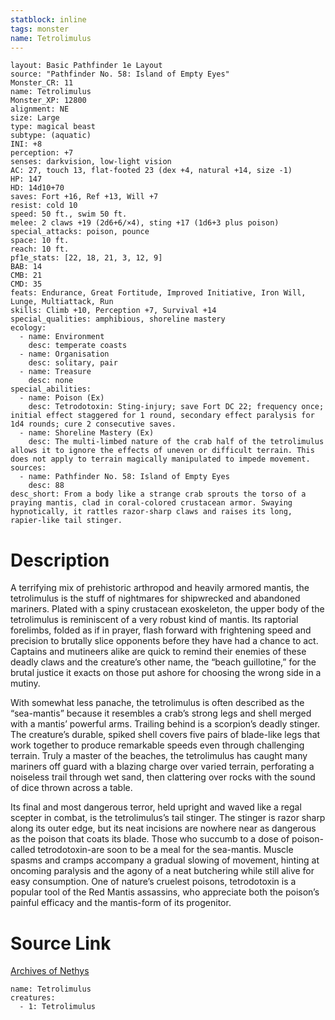 ```yaml
---
statblock: inline
tags: monster
name: Tetrolimulus
---
```

```statblock
layout: Basic Pathfinder 1e Layout
source: "Pathfinder No. 58: Island of Empty Eyes"
Monster_CR: 11
name: Tetrolimulus
Monster_XP: 12800
alignment: NE
size: Large
type: magical beast
subtype: (aquatic)
INI: +8
perception: +7
senses: darkvision, low-light vision
AC: 27, touch 13, flat-footed 23 (dex +4, natural +14, size -1)
HP: 147
HD: 14d10+70
saves: Fort +16, Ref +13, Will +7
resist: cold 10
speed: 50 ft., swim 50 ft.
melee: 2 claws +19 (2d6+6/×4), sting +17 (1d6+3 plus poison)
special_attacks: poison, pounce
space: 10 ft.
reach: 10 ft.
pf1e_stats: [22, 18, 21, 3, 12, 9]
BAB: 14
CMB: 21
CMD: 35
feats: Endurance, Great Fortitude, Improved Initiative, Iron Will, Lunge, Multiattack, Run
skills: Climb +10, Perception +7, Survival +14
special_qualities: amphibious, shoreline mastery
ecology:
  - name: Environment
    desc: temperate coasts
  - name: Organisation
    desc: solitary, pair
  - name: Treasure
    desc: none
special_abilities:
  - name: Poison (Ex)
    desc: Tetrodotoxin: Sting-injury; save Fort DC 22; frequency once; initial effect staggered for 1 round, secondary effect paralysis for 1d4 rounds; cure 2 consecutive saves.
  - name: Shoreline Mastery (Ex)
    desc: The multi-limbed nature of the crab half of the tetrolimulus allows it to ignore the effects of uneven or difficult terrain. This does not apply to terrain magically manipulated to impede movement.
sources:
  - name: Pathfinder No. 58: Island of Empty Eyes
    desc: 88
desc_short: From a body like a strange crab sprouts the torso of a praying mantis, clad in coral-colored crustacean armor. Swaying hypnotically, it rattles razor-sharp claws and raises its long, rapier-like tail stinger.
```
# Description
A terrifying mix of prehistoric arthropod and heavily armored mantis, the tetrolimulus is the stuff of nightmares for shipwrecked and abandoned mariners. Plated with a spiny crustacean exoskeleton, the upper body of the tetrolimulus is reminiscent of a very robust kind of mantis. Its raptorial forelimbs, folded as if in prayer, flash forward with frightening speed and precision to brutally slice opponents before they have had a chance to act. Captains and mutineers alike are quick to remind their enemies of these deadly claws and the creature’s other name, the “beach guillotine,” for the brutal justice it exacts on those put ashore for choosing the wrong side in a mutiny.

With somewhat less panache, the tetrolimulus is often described as the “sea-mantis” because it resembles a crab’s strong legs and shell merged with a mantis’ powerful arms. Trailing behind is a scorpion’s deadly stinger. The creature’s durable, spiked shell covers five pairs of blade-like legs that work together to produce remarkable speeds even through challenging terrain. Truly a master of the beaches, the tetrolimulus has caught many mariners off guard with a blazing charge over varied terrain, perforating a noiseless trail through wet sand, then clattering over rocks with the sound of dice thrown across a table.

Its final and most dangerous terror, held upright and waved like a regal scepter in combat, is the tetrolimulus’s tail stinger. The stinger is razor sharp along its outer edge, but its neat incisions are nowhere near as dangerous as the poison that coats its blade. Those who succumb to a dose of poison-called tetrodotoxin-are soon to be a meal for the sea-mantis. Muscle spasms and cramps accompany a gradual slowing of movement, hinting at oncoming paralysis and the agony of a neat butchering while still alive for easy consumption. One of nature’s cruelest poisons, tetrodotoxin is a popular tool of the Red Mantis assassins, who appreciate both the poison’s painful efficacy and the mantis-form of its progenitor.
# Source Link
[Archives of Nethys](https://aonprd.com/MonsterDisplay.aspx?ItemName=Tetrolimulus)
```encounter-table
name: Tetrolimulus
creatures:
  - 1: Tetrolimulus
```
